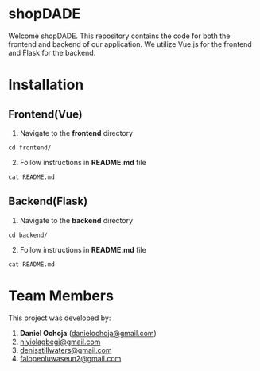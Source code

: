 # shopDADE

Welcome shopDADE. This repository contains the code for both the frontend and backend of our application. We utilize Vue.js for the frontend and Flask for the backend.

# Installation

## Frontend(Vue)

1. Navigate to the **frontend** directory

```
cd frontend/
```

2. Follow instructions in **README.md** file

```
cat README.md
```

## Backend(Flask)

1. Navigate to the **backend** directory

```
cd backend/
```

2. Follow instructions in **README.md** file

```
cat README.md
```

# Team Members

This project was developed by:

1. **Daniel Ochoja** (danielochoja@gmail.com)
1. niyiolagbegi@gmail.com
1. denisstillwaters@gmail.com
1. falopeoluwaseun2@gmail.com
